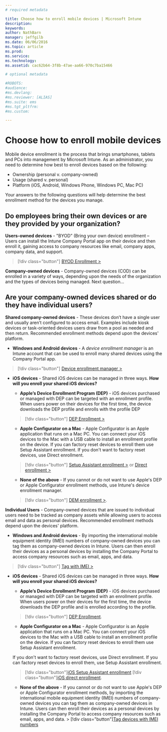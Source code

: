 ```yaml
---
# required metadata

title: Choose how to enroll mobile devices | Microsoft Intune
description:
keywords:
author: NathBarn
manager: jeffgilb
ms.date: 06/06/2016
ms.topic: article
ms.prod:
ms.service:
ms.technology:
ms.assetid: cac62b64-3f8b-47ae-aa66-970c7ba15466

# optional metadata

#ROBOTS:
#audience:
#ms.devlang:
#ms.reviewer: [ALIAS]
#ms.suite: ems
#ms.tgt_pltfrm:
#ms.custom:

---
```


# Choose how to enroll mobile devices

Mobile device enrollment is the process that brings smartphones, tablets and PCs into management by Microsoft Intune. As an administrator, you need to determine how best to enroll devices based on the following:

 - 	Ownership (personal v. company-owned)
 -	Usage (shared v. personal)
 - 	Platform (iOS, Android, Windows Phone, Windows PC, Mac PC)

Your answers to the following questions will help determine the best enrollment method for the devices you manage.

## Do employees bring their own devices or are they provided by your organization?

  **Users-owned devices** - "BYOD” (Bring your own device) enrollment – Users can install the Intune Company Portal app on their device and then enroll it, gaining access to company resources like email, company apps, company data, and support.  
  > [!div class="button"]
  [BYOD Enrollment >](..deploy-use/get-ready-to-enroll-devices-in-microsoft-intune)

  **Company-owned devices** - Company-owned devices (COD) can be enrolled in a variety of ways, depending upon the needs of the organization and the types of devices being managed. Next question...

## Are your company-owned devices shared or do they have individual users?

**Shared company-owned devices** - These devices don’t have a single user and usually aren’t configured to access email. Examples include kiosk devices or task-oriented devices users draw from a pool as needed and then return. Recommended enrollment methods depend upon the devices' platform.

  - **Windows and Android devices** - A *device enrollment manager* is an Intune account that can be used to enroll many shared devices using the Company Portal app.
  > [!div class="button"]
  [Device enrollment manager >](../deploy-use/enroll-corporate-owned-devices-with-the-device-enrollment-manager-in-microsoft-intune)

  - **iOS devices** - Shared iOS devices can be managed in three ways.  **How will you enroll your shared iOS devices?**

    - **Apple’s Device Enrollment Program (DEP)** - iOS devices purchased or managed with DEP can be targeted with an enrollment profile. When users power on their devices for the first time, the device downloads the DEP profile and enrolls with the profile DEP
    > [!div class="button"]
    [DEP Enrollment >](../deploy-use/ios-device-enrollment-program-in-microsoft-intune)

    - **Apple Configurator on a Mac** - Apple Configurator is an Apple application that runs on a Mac PC. You can connect your iOS devices to the Mac with a USB cable to install an enrollment profile on the device. If you can factory reset devices to enroll them use Setup Assistant enrollment. If you don't want to factory reset devices, use Direct enrollment.

    > [!div class="button"]
    [Setup Assistant enrollment >](../deploy-use/ios-setup-assistant-enrollment-in-microsoft-intune) or [Direct enrollment >](../deploy-use/ios-direct-enrollment-in-microsoft-intune)

    - **None of the above** - If you cannot or do not want to use Apple's DEP or Apple Configurator enrollment methods, use Intune's device enrollment manager.
    > [!div class="button"]
    [DEM enrollment >](../deploy-use/enroll-corporate-owned-devices-with-the-device-enrollment-manager-in-microsoft-intune).

**Individual Users** - Company-owned devices that are issued to individual users need to be tracked as company assets while allowing users to access email and data as personal devices. Recommended enrollment methods depend upon the devices' platform.

  - **Windows and Android devices** - By importing the international mobile equipment identity (IMEI) numbers of company-owned devices you can tag them as company-owned devices in Intune. Users can then enroll their devices as a personal devices by installing the Company Portal to access company resources such as email, apps, and data.
  > [!div class="button"]
  [Tag with IMEI >](../deploy-use/specify-corporate-owned-devices-with-international-mobile-equipment-identity-imei-numbers)

  - **iOS devices** - Shared iOS devices can be managed in three ways.  **How will you enroll your shared iOS devices?**

    - **Apple’s Device Enrollment Program (DEP)** - iOS devices purchased or managed with DEP can be targeted with an enrollment profile. When users power on their devices for the first time, the device downloads the DEP profile and is enrolled according to the profile.
    > [!div class="button"]
    [DEP Enrollment](../deploy-use/ios-device-enrollment-program-in-microsoft-intune).

    - **Apple Configurator on a Mac** - Apple Configurator is an Apple application that runs on a Mac PC. You can connect your iOS devices to the Mac with a USB cable to install an enrollment profile on the device. If you can factory reset devices to enroll them use Setup Assistant enrollment.

    If you don't want to factory reset devices, use Direct enrollment.
    If you can factory reset devices to enroll them, use Setup Assistant enrollment.
    > [!div class="button"][iOS Setup Assistant enrollment](../deploy-use/ios-setup-assistant-enrollment-in-microsoft-intune)
    > [!div class="button"][iOS direct enrollment](../deploy-use/ios-direct-enrollment-in-microsoft-intune).

    - **None of the above** - If you cannot or do not want to use Apple's DEP or Apple Configurator enrollment methods, by importing the international mobile equipment identity (IMEI) numbers of company-owned devices you can tag them as company-owned devices in Intune. Users can then enroll their devices as a personal devices by installing the Company Portal to access company resources such as email, apps, and data. > [!div class="button"][Tag devices with IMEI numbers](../deploy-use/specify-corporate-owned-devices-with-international-mobile-equipment-identity-imei-numbers)

